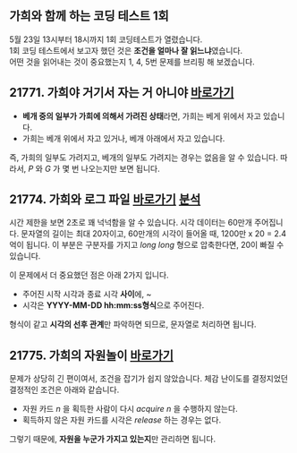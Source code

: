 ## 가희와 함께 하는 코딩 테스트 1회
5월 23일 13시부터 18시까지 1회 코딩테스트가 열렸습니다.   
1회 코딩 테스트에서 보고자 했던 것은 **조건을 얼마나 잘 읽느냐**였습니다.  
어떤 것을 읽어내는 것이 중요했는지 1, 4, 5번 문제를 브리핑 해 보겠습니다.

## 21771. 가희야 거기서 자는 거 아니야 [바로가기](https://www.acmicpc.net/problem/21771)  
* **베개 중의 일부가 가희에 의해서 가려진 상태**라면, 가희는 베게 위에서 자고 있습니다.  
* 가희는 베개 위에서 자고 있거나, 베개 아래에서 자고 있습니다.  

즉, 가희의 일부도 가려지고, 베개의 일부도 가려지는 경우는 없음을 알 수 있습니다. 따라서,  _P_ 와 _G_ 가 몇 번 나오는지만 보면 됩니다.  

## 21774. 가희와 로그 파일 [바로가기](https://www.acmicpc.net/problem/21774)  [분석](https://codingdog.tistory.com/519)
시간 제한을 보면 2초로 꽤 넉넉함을 알 수 있습니다. 시각 데이터는 60만개 주어집니다.  문자열의 길이는 최대 20자이고, 60만개의 시각이 들어올 때, 1200만 x 20 = 2.4억이 됩니다.  이 부분은 구분자를 가지고 _long long_ 형으로 압축한다면, 20이 빠질 수 있습니다.  
  
이 문제에서 더 중요했던 점은 아래 2가지 입니다.  
* 주어진 시작 시각과 종료 시각 **사이**에, ~
* 시각은 **YYYY-MM-DD hh:mm:ss형식**으로 주어진다.
  
형식이 같고 **시각의 선후 관계**만 파악하면 되므로, 문자열로 처리하면 됩니다.

## 21775. 가희의 자원놀이 [바로가기](https://www.acmicpc.net/problem/21775)  
문제가 상당히 긴 편이여서, 조건을 잡기가 쉽지 않았습니다.  체감 난이도를 결정지었던 결정적인 조건은 아래와 같습니다.
 
* 자원 카드  _n_ 을 획득한 사람이 다시 _acquire  n_ 을 수행하지 않는다.
* 획득하지 않은 자원 카드를 시각은 _release_ 하는 경우는 없다.
  
그렇기 때문에, **자원을 누군가 가지고 있는지**만 관리하면 됩니다.